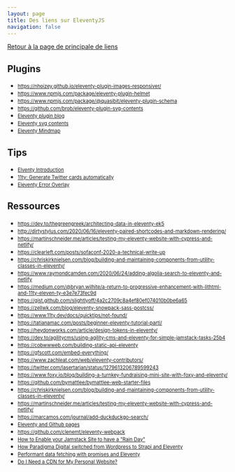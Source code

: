 ```yaml
---
layout: page
title: Des liens sur EleventyJS
navigation: false
---
```


<p><a href="/liens/">Retour à la page de principale de liens</a></p>

<style>
ul a {
  font-size: 80%;
}
</style>

## Plugins

-   <https://nhoizey.github.io/eleventy-plugin-images-responsiver/>
-   <https://www.npmjs.com/package/eleventy-plugin-helmet>
-   <https://www.npmjs.com/package/@quasibit/eleventy-plugin-schema>
-   <https://github.com/brob/eleventy-plugin-svg-contents>
-   [Eleventy plugin blog](https://github.com/sielay/eleventy-plugin-blog/)
-   [Eleventy svg contents](https://github.com/brob/eleventy-plugin-svg-contents)
-   [Eleventy Mindmap](https://github.com/pdehaan/11ty-mindmap)

## Tips

-   [Elventy Introduction](https://github.com/jeromecoupe/iad_eleventy_introduction/blob/master/eleventy_introduction_fr.md)
-   [11ty: Generate Twitter cards automatically](https://fettblog.eu/11ty-automatic-twitter-cards/)
-   [Eleventy Error Overlay](https://github.com/stevenpetryk/eleventy-plugin-error-overlay)

## Ressources

-   <https://dev.to/thegreengreek/architecting-data-in-eleventy-ek5>
-   <http://dirtystylus.com/2020/06/16/eleventy-paired-shortcodes-and-markdown-rendering/>
-   <https://martinschneider.me/articles/testing-my-eleventy-website-with-cypress-and-netlify/>
-   <https://clearleft.com/posts/sofaconf-2020-a-technical-write-up>
-   <https://chriskirknielsen.com/blog/building-and-maintaining-components-from-utility-classes-in-eleventy/>
-   <https://www.raymondcamden.com/2020/06/24/adding-algolia-search-to-eleventy-and-netlify>
-   <https://medium.com/@bryan.wilhite/a-return-to-progressive-enhancement-with-lithtml-and-11ty-eleven-ty-e3e7e73fec9d>
-   <https://gist.github.com/slightlyoff/4a2c2709c8a4ef80ef074010b0be6a65>
-   <https://zellwk.com/blog/eleventy-snowpack-sass-postcss/>
-   <https://www.11ty.dev/docs/quicktips/not-found/>
-   <https://tatianamac.com/posts/beginner-eleventy-tutorial-parti/>
-   <https://heydonworks.com/article/design-tokens-in-eleventy/>
-   <https://dev.to/agilitycms/using-agility-cms-and-eleventy-for-simple-jamstack-tasks-25b4>
-   <https://cobwwweb.com/building-static-api-eleventy>
-   <https://gfscott.com/embed-everything/>
-   <https://www.zachleat.com/web/eleventy-contributors/>
-   <https://twitter.com/lasertarian/status/1279613206789599243>
-   <https://www.foxy.io/blog/building-a-turnkey-fundraising-mini-site-with-foxy-and-eleventy/>
-   <https://github.com/bymattlee/bymattlee-web-starter-files>
-   <https://chriskirknielsen.com/blog/building-and-maintaining-components-from-utility-classes-in-eleventy/>
-   <https://martinschneider.me/articles/testing-my-eleventy-website-with-cypress-and-netlify/>
-   <https://marcamos.com/journal/add-duckduckgo-search/>
-   [Eleventy and Github pages](https://lea-tortay.com/writings/github-pages-eleventy/)
-   <https://github.com/clenemt/eleventy-webpack>
-   [How to Enable your Jamstack Site to have a "Rain Day"](https://www.raymondcamden.com/2020/07/06/how-to-enable-your-jamstack-site-to-have-a-rain-day)
-   [How Paradigma Digital switched from Wordpress to Strapi and Eleventy](https://strapi.io/user-stories/paradigma-digital-brand)
-   [Performant data fetching with promises and Eleventy](https://www.webstoemp.com/blog/performant-data-fetching-promises-eleventy/)
-   [Do I Need a CDN for My Personal Website?](https://blr.design/blog/cdn-for-fast-static-website/)
